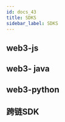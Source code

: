 ```yaml
---
id: docs_43
title: SDKS
sidebar_label: SDKS
---
```


## web3-js

## web3- java

## web3-python

## 跨链SDK

